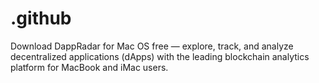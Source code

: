 # .github
Download DappRadar for Mac OS free — explore, track, and analyze decentralized applications (dApps) with the leading blockchain analytics platform for MacBook and iMac users.
